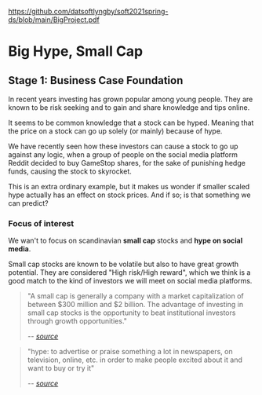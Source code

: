 https://github.com/datsoftlyngby/soft2021spring-ds/blob/main/BigProject.pdf

# Big Hype, Small Cap

## Stage 1: Business Case Foundation

In recent years investing has grown popular among young people. They are known to be risk seeking and to gain and share knowledge and tips online.

It seems to be common knowledge that a stock can be hyped. Meaning that the price on a stock can go up solely (or mainly) because of hype. 

We have recently seen how these investors can cause a stock to go up against any logic, when a group of people on the social media platform Reddit decided to buy GameStop shares, for the sake of punishing hedge funds, causing the stock to skyrocket.

This is an extra ordinary example, but it makes us wonder if smaller scaled hype actually has an effect on stock prices. And if so; is that something we can predict?

### Focus of interest
We wan't to focus on scandinavian **small cap** stocks and **hype on social media**.

Small cap stocks are known to be volatile but also to have great growth potential. They are considered "High risk/High reward", which we think is a good match to the kind of investors we will meet on social media platforms.

> "A small cap is generally a company with a market capitalization of between $300 million and $2 billion. The advantage of investing in small cap stocks is the opportunity to beat institutional investors through growth opportunities."
>
> -- <cite>[source](https://www.investopedia.com/terms/s/small-cap.asp)</cite>


> "hype: to advertise or praise something a lot in newspapers, on television, online, etc. in order to make people excited about it and want to buy or try it"
>
> -- <cite>[source](https://dictionary.cambridge.org/dictionary/english/hype)</cite>
